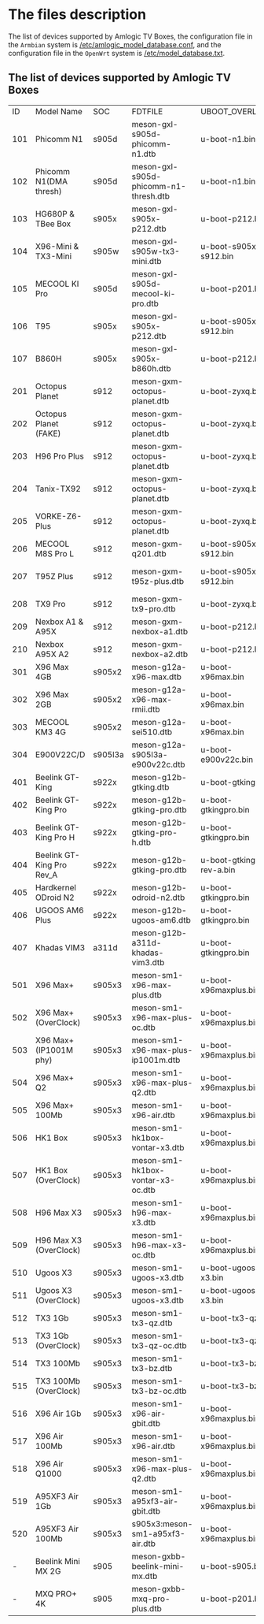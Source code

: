 # The files description

The list of devices supported by Amlogic TV Boxes, the configuration file in the `Armbian` system is [/etc/amlogic_model_database.conf](../common-files/rootfs/etc/amlogic_model_database.conf), and the configuration file in the `OpenWrt` system is [/etc/model_database.txt](https://github.com/ophub/amlogic-s9xxx-openwrt/blob/main/amlogic-s9xxx/common-files/rootfs/etc/model_database.txt).

## The list of devices supported by Amlogic TV Boxes

<table cellpadding="0" cellspacing="0">
<tr><td>ID</td><td>Model Name</td><td>SOC</td><td>FDTFILE</td><td>UBOOT_OVERLOAD</td><td>MAINLINE_UBOOT</td><td>ANDROID_UBOOT</td><td>Brief Description</td></tr>
<tr><td>101</td><td>Phicomm N1</td><td>s905d</td><td>meson-gxl-s905d-phicomm-n1.dtb</td><td>u-boot-n1.bin</td><td>NA</td><td>u-boot-2015-phicomm-n1.bin</td><td>4C@1512Mhz,2GB Mem,1Gb Nic,Wifi</td></tr>
<tr><td>102</td><td>Phicomm N1(DMA thresh)</td><td>s905d</td><td>meson-gxl-s905d-phicomm-n1-thresh.dtb</td><td>u-boot-n1.bin</td><td>NA</td><td>u-boot-2015-phicomm-n1.bin</td><td>Same as above, when ethmac flow control is off</td></tr>
<tr><td>103</td><td>HG680P & TBee Box</td><td>s905x</td><td>meson-gxl-s905x-p212.dtb</td><td>u-boot-p212.bin</td><td>NA</td><td>NA</td><td>4C@1512Mhz,100Mb Nic</td></tr>
<tr><td>104</td><td>X96-Mini & TX3-Mini</td><td>s905w</td><td>meson-gxl-s905w-tx3-mini.dtb</td><td>u-boot-s905x-s912.bin</td><td>NA</td><td>NA</td><td>4C@1512Mhz,100Mb Nic</td></tr>
<tr><td>105</td><td>MECOOL KI Pro</td><td>s905d</td><td>meson-gxl-s905d-mecool-ki-pro.dtb</td><td>u-boot-p201.bin</td><td>NA</td><td>NA</td><td>2G/16G,1Gb Nic</td></tr>
<tr><td>106</td><td>T95</td><td>s905x</td><td>meson-gxl-s905x-p212.dtb</td><td>u-boot-s905x-s912.bin</td><td>NA</td><td>NA</td><td>1+8G,100Mb Nic(Use: extlinux/extlinux.conf)</td></tr>
<tr><td>107</td><td>B860H</td><td>s905x</td><td>meson-gxl-s905x-b860h.dtb</td><td>u-boot-p212.bin</td><td>NA</td><td>NA</td><td>4C@1512Mhz,100Mb Nic</td></tr>

<tr><td>201</td><td>Octopus Planet</td><td>s912</td><td>meson-gxm-octopus-planet.dtb</td><td>u-boot-zyxq.bin</td><td>NA</td><td>NA</td><td>4C@1512Mhz+4C@1000Mhz,2GB Mem,1Gb Nic</td></tr>
<tr><td>202</td><td>Octopus Planet (FAKE)</td><td>s912</td><td>meson-gxm-octopus-planet.dtb</td><td>u-boot-zyxq.bin</td><td>NA</td><td>bl-fake-octopus-planet.bin</td><td>4C@1512Mhz+4C@1000Mhz,2GB Mem,1Gb Nic</td></tr>
<tr><td>203</td><td>H96 Pro Plus</td><td>s912</td><td>meson-gxm-octopus-planet.dtb</td><td>u-boot-zyxq.bin</td><td>NA</td><td>NA</td><td>4C@1512Mhz+4C@1000Mhz,2GB Mem,1Gb Nic</td></tr>
<tr><td>204</td><td>Tanix-TX92</td><td>s912</td><td>meson-gxm-octopus-planet.dtb</td><td>u-boot-zyxq.bin</td><td>NA</td><td>NA</td><td>3GB DDR4 32GB eMMC,1.5GHz,5G WIFI,1Gb Nic</td></tr>
<tr><td>205</td><td>VORKE-Z6-Plus</td><td>s912</td><td>meson-gxm-octopus-planet.dtb</td><td>u-boot-zyxq.bin</td><td>NA</td><td>NA</td><td>3GB DDR3 32GB eMMC5.0,1.5Ghz,TF CARD Support 1~32GB,1Gb Nic</td></tr>
<tr><td>206</td><td>MECOOL M8S Pro L</td><td>s912</td><td>meson-gxm-q201.dtb</td><td>u-boot-s905x-s912.bin</td><td>NA</td><td>NA</td><td>2G RAM,3G RAM,16G ROM,32G ROM,100Mb Nic</td></tr>
<tr><td>207</td><td>T95Z Plus</td><td>s912</td><td>meson-gxm-t95z-plus.dtb</td><td>u-boot-s905x-s912.bin</td><td>NA</td><td>NA</td><td>3G+32G,Octa-Core,2.4/5.8G Dual-Band WiFi,1Gb Nic 64Bit BT4.0(Use: extlinux/extlinux.conf)</td></tr>
<tr><td>208</td><td>TX9 Pro</td><td>s912</td><td>meson-gxm-tx9-pro.dtb</td><td>u-boot-zyxq.bin</td><td>NA</td><td>NA</td><td>4C@1512Mhz+4C@1000Mhz,3G RAM,32G ROM,Bluetooth 4.1,1Gb Nic,brcm43455 wifi</td></tr>
<tr><td>209</td><td>Nexbox A1 & A95X</td><td>s912</td><td>meson-gxm-nexbox-a1.dtb</td><td>u-boot-p212.bin</td><td>NA</td><td>NA</td><td>2G DDR3 RAM 16G eMMC,1Gb Nic,qca9377 wifi(no work)</td></tr>
<tr><td>210</td><td>Nexbox A95X A2</td><td>s912</td><td>meson-gxm-nexbox-a2.dtb</td><td>u-boot-p212.bin</td><td>NA</td><td>NA</td><td>2GB RAM,16GB ROM,2.4G/5.0G WiFi,qca9377 WLAN/Bluetooth 4.0,1Gb Nic</td></tr>

<tr><td>301</td><td>X96 Max 4GB</td><td>s905x2</td><td>meson-g12a-x96-max.dtb</td><td>u-boot-x96max.bin</td><td>x96max-u-boot.bin.sd.bin</td><td>NA</td><td>4C@1908Mhz,4GB Mem,1Gb Nic</td></tr>
<tr><td>302</td><td>X96 Max 2GB</td><td>s905x2</td><td>meson-g12a-x96-max-rmii.dtb</td><td>u-boot-x96max.bin</td><td>x96max-u-boot.bin.sd.bin</td><td>NA</td><td>4C@1908Mhz,2GB Mem,100Mb Nic</td></tr>
<tr><td>303</td><td>MECOOL KM3 4G</td><td>s905x2</td><td>meson-g12a-sei510.dtb</td><td>u-boot-x96max.bin</td><td>x96max-u-boot.bin.sd.bin</td><td>NA</td><td>4C@1908Mhz,4+64G/128G,2.4G/5G WiFi,Bluetooth 4.1,100Mb Nic</td></tr>
<tr><td>304</td><td>E900V22C/D</td><td>s905l3a</td><td>meson-g12a-s905l3a-e900v22c.dtb</td><td>u-boot-e900v22c.bin</td><td>e900v22c-u-boot.bin.sd.bin</td><td>NA</td><td>4C@1908Mhz,S905L3A+B,2+8G,USB2.0x2,LAN 100Mb Nic,uwe5621ds wifi(no work)</td></tr>

<tr><td>401</td><td>Beelink GT-King</td><td>s922x</td><td>meson-g12b-gtking.dtb</td><td>u-boot-gtking.bin</td><td>gtking-u-boot.bin.sd.bin</td><td>NA</td><td>2C@1800Mhz(A53)+4C@1908Mhz(A73),4GB Mem,1Gb Nic,Wifi</td></tr>
<tr><td>402</td><td>Beelink GT-King Pro</td><td>s922x</td><td>meson-g12b-gtking-pro.dtb</td><td>u-boot-gtkingpro.bin</td><td>gtkingpro-u-boot.bin.sd.bin</td><td>NA</td><td>2C@1800Mhz(A53)+4C@1908Mhz(A73),4GB Mem,1Gb Nic,Wifi</td></tr>
<tr><td>403</td><td>Beelink GT-King Pro H</td><td>s922x</td><td>meson-g12b-gtking-pro-h.dtb</td><td>u-boot-gtkingpro.bin</td><td>gtkingpro-u-boot.bin.sd.bin</td><td>NA</td><td>S922X-H,2C@1800Mhz(A53)+4C@2208Mhz(A73),4GB Mem,1Gb Nic,Wifi</td></tr>
<tr><td>404</td><td>Beelink GT-King Pro Rev_A</td><td>s922x</td><td>meson-g12b-gtking-pro.dtb</td><td>u-boot-gtkingpro-rev-a.bin</td><td></td><td>NA</td><td>2C@1800Mhz(A53)+4C@1908Mhz(A73),4GB Mem,1Gb Nic,Wifi</td></tr>
<tr><td>405</td><td>Hardkernel ODroid N2</td><td>s922x</td><td>meson-g12b-odroid-n2.dtb</td><td>u-boot-gtkingpro.bin</td><td>odroid-n2-u-boot.bin.sd.bin</td><td>NA</td><td>2C@1800Mhz(A53)+4C@1908Mhz(A73),4GB Mem,1Gb Nic</td></tr>
<tr><td>406</td><td>UGOOS AM6 Plus</td><td>s922x</td><td>meson-g12b-ugoos-am6.dtb</td><td>u-boot-gtkingpro.bin</td><td>gtkingpro-u-boot.bin.sd.bin</td><td>NA</td><td>2C@1800Mhz(A53)+4C@1908Mhz(A73),4GB Mem,1Gb Nic,Wifi</td></tr>
<tr><td>407</td><td>Khadas VIM3</td><td>a311d</td><td>meson-g12b-a311d-khadas-vim3.dtb</td><td>u-boot-gtkingpro.bin</td><td>khadas-vim3-u-boot.sd.bin</td><td>NA</td><td>4C@2.2Ghz+2C@1.8Ghz,PCIe+USB 3.0,1Gb Nic,Wifi</td></tr>

<tr><td>501</td><td>X96 Max+</td><td>s905x3</td><td>meson-sm1-x96-max-plus.dtb</td><td>u-boot-x96maxplus.bin</td><td>x96maxplus-u-boot.bin.sd.bin</td><td>hk1box-bootloader.img</td><td>4C@2100Mhz,4GB Mem,1Gb Nic,AM7256 wifi</td></tr>
<tr><td>502</td><td>X96 Max+ (OverClock)</td><td>s905x3</td><td>meson-sm1-x96-max-plus-oc.dtb</td><td>u-boot-x96maxplus.bin</td><td>x96maxplus-u-boot.bin.sd.bin</td><td>hk1box-bootloader.img</td><td>4C@2208Mhz,4GB Mem,1Gb Nic,AM7256 wifi</td></tr>
<tr><td>503</td><td>X96 Max+ (IP1001M phy)</td><td>s905x3</td><td>meson-sm1-x96-max-plus-ip1001m.dtb</td><td>u-boot-x96maxplus.bin</td><td>x96maxplus-u-boot.bin.sd.bin</td><td>hk1box-bootloader.img</td><td>4C@2208Mhz,4GB Mem,1Gb Nic (IP1001M phy),brcm4354 wifi</td></tr>
<tr><td>504</td><td>X96 Max+ Q2</td><td>s905x3</td><td>meson-sm1-x96-max-plus-q2.dtb</td><td>u-boot-x96maxplus.bin</td><td>x96maxplus-u-boot.bin.sd.bin</td><td>hk1box-bootloader.img</td><td>4C@2208Mhz,4GB Mem,1Gb Nic,qca9377 wifi and Bluetooth</td></tr>
<tr><td>505</td><td>X96 Max+ 100Mb</td><td>s905x3</td><td>meson-sm1-x96-air.dtb</td><td>u-boot-x96maxplus.bin</td><td>NA</td><td>NA</td><td>4C@2100Mhz,4GB RAM,32GROM,100Mb Nic,AM7256 wifi</td></tr>
<tr><td>506</td><td>HK1 Box</td><td>s905x3</td><td>meson-sm1-hk1box-vontar-x3.dtb</td><td>u-boot-x96maxplus.bin</td><td>hk1box-u-boot.bin.sd.bin</td><td>NA</td><td>4C@2100Mhz,4GB Mem,1Gb Nic,Wifi</td></tr>
<tr><td>507</td><td>HK1 Box (OverClock)</td><td>s905x3</td><td>meson-sm1-hk1box-vontar-x3-oc.dtb</td><td>u-boot-x96maxplus.bin</td><td>hk1box-u-boot.bin.sd.bin</td><td>NA</td><td>4C@2208Mhz,4GB Mem,1Gb Nic,Wifi</td></tr>
<tr><td>508</td><td>H96 Max X3</td><td>s905x3</td><td>meson-sm1-h96-max-x3.dtb</td><td>u-boot-x96maxplus.bin</td><td>h96maxx3-u-boot.bin.sd.bin</td><td>NA</td><td>4C@2100Mhz,4GB Mem,1Gb Nic,Wifi</td></tr>
<tr><td>509</td><td>H96 Max X3 (OverClock)</td><td>s905x3</td><td>meson-sm1-h96-max-x3-oc.dtb</td><td>u-boot-x96maxplus.bin</td><td>h96maxx3-u-boot.bin.sd.bin</td><td>NA</td><td>4C@2208Mhz,4GB Mem,1Gb Nic,Wifi</td></tr>
<tr><td>510</td><td>Ugoos X3</td><td>s905x3</td><td>meson-sm1-ugoos-x3.dtb</td><td>u-boot-ugoos-x3.bin</td><td>NA</td><td>NA</td><td>4C@2100Mhz,2(Cube)/4(Pro,Plus)GB Mem,1Gb Nic,Wifi</td></tr>
<tr><td>511</td><td>Ugoos X3 (OverClock)</td><td>s905x3</td><td>meson-sm1-ugoos-x3.dtb</td><td>u-boot-ugoos-x3.bin</td><td>NA</td><td>NA</td><td>4C@2208Mhz,2(Cube)/4(Pro,Plus)GB Mem,1Gb Nic,Wifi</td></tr>
<tr><td>512</td><td>TX3 1Gb</td><td>s905x3</td><td>meson-sm1-tx3-qz.dtb</td><td>u-boot-tx3-qz.bin</td><td>x96maxplus-u-boot.bin.sd.bin</td><td>NA</td><td>4C@2100Mhz,4GB Mem,1Gb Nic,bcm4330 wifi</td></tr>
<tr><td>513</td><td>TX3 1Gb (OverClock)</td><td>s905x3</td><td>meson-sm1-tx3-qz-oc.dtb</td><td>u-boot-tx3-qz.bin</td><td>x96maxplus-u-boot.bin.sd.bin</td><td>NA</td><td>4C@2208Mhz,4GB Mem,1Gb Nic,bcm4330 wifi</td></tr>
<tr><td>514</td><td>TX3 100Mb</td><td>s905x3</td><td>meson-sm1-tx3-bz.dtb</td><td>u-boot-tx3-bz.bin</td><td>x96maxplus-u-boot.bin.sd.bin</td><td>NA</td><td>4C@2100Mhz,4GB Mem,100Mb Nic,bcm4330 wifi</td></tr>
<tr><td>515</td><td>TX3 100Mb (OverClock)</td><td>s905x3</td><td>meson-sm1-tx3-bz-oc.dtb</td><td>u-boot-tx3-bz.bin</td><td>x96maxplus-u-boot.bin.sd.bin</td><td>NA</td><td>4C@2208Mhz,4GB Mem,100Mb Nic,bcm4330 wifi</td></tr>
<tr><td>516</td><td>X96 Air 1Gb</td><td>s905x3</td><td>meson-sm1-x96-air-gbit.dtb</td><td>u-boot-x96maxplus.bin</td><td>NA</td><td>NA</td><td>4C@2100Mhz,2GB Mem,1Gb Nic,Wifi</td></tr>
<tr><td>517</td><td>X96 Air 100Mb</td><td>s905x3</td><td>meson-sm1-x96-air.dtb</td><td>u-boot-x96maxplus.bin</td><td>NA</td><td>NA</td><td>4C@2100Mhz,2GB Mem,1Gb Nic,Wifi</td></tr>
<tr><td>518</td><td>X96 Air Q1000</td><td>s905x3</td><td>meson-sm1-x96-max-plus-q2.dtb</td><td>u-boot-x96maxplus.bin</td><td>x96maxplus-u-boot.bin.sd.bin</td><td>NA</td><td>4C@2100Mhz,2GB Mem,1Gb Nic,qca9377 wifi and Bluetooth</td></tr>
<tr><td>519</td><td>A95XF3 Air 1Gb</td><td>s905x3</td><td>meson-sm1-a95xf3-air-gbit.dtb</td><td>u-boot-x96maxplus.bin</td><td>NA</td><td>NA</td><td>4C@2100Mhz,2GB Mem,1Gb Nic,Wifi</td></tr>
<tr><td>520</td><td>A95XF3 Air 100Mb</td><td>s905x3</td><td>s905x3:meson-sm1-a95xf3-air.dtb</td><td>u-boot-x96maxplus.bin</td><td>NA</td><td>NA</td><td>4C@2100Mhz,2GB Mem,1Gb Nic,Wifi</td></tr>

<tr><td>-</td><td>Beelink Mini MX 2G</td><td>s905</td><td>meson-gxbb-beelink-mini-mx.dtb</td><td>u-boot-s905.bin</td><td>NA</td><td>NA</td><td>Mali-450 GPU 2.4GHz / 5.8GHz WiFi 2GB RAM 16GB ROM,1Gb Nic</td></tr>
<tr><td>-</td><td>MXQ PRO+ 4K</td><td>s905</td><td>meson-gxbb-mxq-pro-plus.dtb</td><td>u-boot-p201.bin</td><td>NA</td><td>NA</td><td>2GB RAM 16GB ROM 2.4G/5.8G,1Gb Nic</td></tr>
</table>
